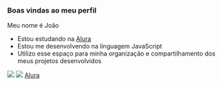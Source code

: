 ### Boas vindas ao meu perfil

Meu nome é João

- Estou estudando na [Alura](https://www.alura.com.br)
- Estou me desenvolvendo na linguagem JavaScript
- Utilizo esse espaço para minha organização e compartilhamento dos meus projetos desenvolvidos

![](https://img.shields.io/badge/JavaScript-323330?style=for-the-badge&logo=javascript&logoColor=F7DF1E)  [![](https://img.shields.io/badge/Instagram-E4405F?style=for-the-badge&logo=instagram&logoColor=white)](https://www.instagram.com/aluraonline/) [Alura](https://www.alura.com.br)
